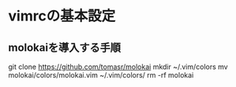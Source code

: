 # vimrcの基本設定

## molokaiを導入する手順
git clone https://github.com/tomasr/molokai
mkdir ~/.vim/colors
mv molokai/colors/molokai.vim ~/.vim/colors/
rm -rf molokai
